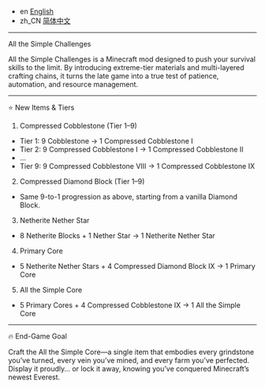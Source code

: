 - en [English](README.md)
- zh_CN [简体中文](README.zh_CN.md)
---

All the Simple Challenges

All the Simple Challenges is a Minecraft mod designed to push your survival skills to the limit. By introducing extreme-tier materials and multi-layered crafting chains, it turns the late game into a true test of patience, automation, and resource management.

---

⭐ New Items & Tiers

1. Compressed Cobblestone (Tier 1–9)
- Tier 1: 9 Cobblestone → 1 Compressed Cobblestone I  
- Tier 2: 9 Compressed Cobblestone I → 1 Compressed Cobblestone II  
- …  
- Tier 9: 9 Compressed Cobblestone VIII → 1 Compressed Cobblestone IX  

2. Compressed Diamond Block (Tier 1–9)
- Same 9-to-1 progression as above, starting from a vanilla Diamond Block.

3. Netherite Nether Star
- 8 Netherite Blocks + 1 Nether Star → 1 Netherite Nether Star

4. Primary Core
- 5 Netherite Nether Stars + 4 Compressed Diamond Block IX → 1 Primary Core

5. All the Simple Core
- 5 Primary Cores + 4 Compressed Cobblestone IX → 1 All the Simple Core

---

🔥 End-Game Goal

Craft the All the Simple Core—a single item that embodies every grindstone you’ve turned, every vein you’ve mined, and every farm you’ve perfected. Display it proudly… or lock it away, knowing you’ve conquered Minecraft’s newest Everest.

